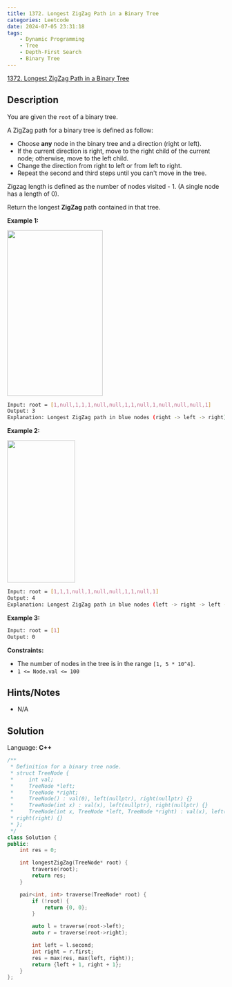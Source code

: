```yaml
---
title: 1372. Longest ZigZag Path in a Binary Tree
categories: Leetcode
date: 2024-07-05 23:31:18
tags:
    - Dynamic Programming
    - Tree
    - Depth-First Search
    - Binary Tree
---
```


[1372. Longest ZigZag Path in a Binary Tree](https://leetcode.com/problems/longest-zigzag-path-in-a-binary-tree/description/)

## Description

You are given the `root` of a binary tree.

A ZigZag path for a binary tree is defined as follow:

- Choose **any** node in the binary tree and a direction (right or left).
- If the current direction is right, move to the right child of the current node; otherwise, move to the left child.
- Change the direction from right to left or from left to right.
- Repeat the second and third steps until you can't move in the tree.

Zigzag length is defined as the number of nodes visited - 1. (A single node has a length of 0).

Return the longest **ZigZag** path contained in that tree.

**Example 1:**

<img alt="" src="https://assets.leetcode.com/uploads/2020/01/22/sample_1_1702.png" style="width: 221px; height: 383px;">

```bash
Input: root = [1,null,1,1,1,null,null,1,1,null,1,null,null,null,1]
Output: 3
Explanation: Longest ZigZag path in blue nodes (right -> left -> right).
```

**Example 2:**

<img alt="" src="https://assets.leetcode.com/uploads/2020/01/22/sample_2_1702.png" style="width: 157px; height: 329px;">

```bash
Input: root = [1,1,1,null,1,null,null,1,1,null,1]
Output: 4
Explanation: Longest ZigZag path in blue nodes (left -> right -> left -> right).
```

**Example 3:**

```bash
Input: root = [1]
Output: 0
```

**Constraints:**

- The number of nodes in the tree is in the range `[1, 5 * 10^4]`.
- `1 <= Node.val <= 100`

## Hints/Notes

- N/A

## Solution

Language: **C++**

```C++
/**
 * Definition for a binary tree node.
 * struct TreeNode {
 *     int val;
 *     TreeNode *left;
 *     TreeNode *right;
 *     TreeNode() : val(0), left(nullptr), right(nullptr) {}
 *     TreeNode(int x) : val(x), left(nullptr), right(nullptr) {}
 *     TreeNode(int x, TreeNode *left, TreeNode *right) : val(x), left(left),
 * right(right) {}
 * };
 */
class Solution {
public:
    int res = 0;

    int longestZigZag(TreeNode* root) {
        traverse(root);
        return res;
    }

    pair<int, int> traverse(TreeNode* root) {
        if (!root) {
            return {0, 0};
        }

        auto l = traverse(root->left);
        auto r = traverse(root->right);

        int left = l.second;
        int right = r.first;
        res = max(res, max(left, right));
        return {left + 1, right + 1};
    }
};
```
